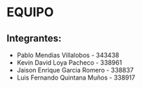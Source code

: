 # EQUIPO <Bandona>


## Integrantes:

* Pablo Mendias Villalobos - 343438
* Kevin David Loya Pacheco - 338961
* Jaison Enrique Garcia Romero - 338837
* Luis Fernando Quintana Muños - 338917



